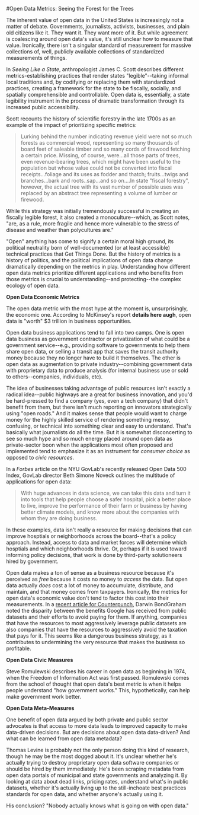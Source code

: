 #Open Data Metrics: Seeing the Forest for the Trees

The inherent value of open data in the United States is increasingly not a matter of debate. Governments, journalists, activists, businesses, and plain old citizens like it. They want it. They want more of it. But while agreement is coalescing around open data's value, it's still unclear how to measure that value. Ironically, there isn't a singular standard of measurement for massive collections of, well, publicly available collections of standardized measurements of things.

In *Seeing Like a State*, anthropologist James C. Scott describes different metrics-establishing practices that render states "legible"--taking informal local traditions and, by codifying or replacing them with standardized practices, creating a framework for the state to be fiscally, socially, and spatially comprehensible and controllable. Open data is, essentially, a state legibility instrument in the process of dramatic transformation through its increased public accessibility. 

Scott recounts the history of scientific forestry in the late 1700s as an example of the impact of prioritizing specific metrics: 

>Lurking behind the number indicating revenue yield were not so much forests as commercial wood, representing so many thousands of board feet of saleable timber and so many cords of firewood fetching a certain price. Missing, of course, were...all those parts of trees, even revenue-bearing trees, which might have been useful to the population but whose value could not be converted into fiscal receipts...foliage and its uses as fodder and thatch; fruits...twigs and branches...bark and roots..sap...and so on....In state "fiscal forestry", however, the actual tree with its vast number of possible uses was replaced by an abstract tree representing a volume of lumber or firewood. 

While this strategy was initially tremendously successful in creating an fiscally legible forest, it also created a monoculture--which, as Scott notes, "are, as a rule, more fragile and hence more vulnerable to the stress of disease and weather than polycultures are."

"Open" anything has come to signify a certain moral high ground, its political neutrality born of well-documented (or at least accessible) technical practices that Get Things Done. But the history of metrics is a history of politics, and the political implications of open data change dramatically depending on the metrics in play. Understanding how different open data metrics prioritize different applications and who benefits from those metrics is crucial to understanding--and protecting--the complex ecology of open data. 

**Open Data Economic Metrics**

The open data metric with the most hype at the moment is, unsurprisingly, the economic one. According to McKinsey's report **details here augh**, open data is "worth" $3 trillion in business opportunities. 

Open data business applications tend to fall into two camps. One is open data business as government contractor or privatization of what could be a government service--e.g., providing software to governments to help them share open data, or selling a transit app that saves the transit authority money because they no longer have to build it themselves. The other is open data as augmentation to private industry--combining government data with proprietary data to produce analysis (for internal business use or sold to others--companies, individuals, etc).

The idea of businesses taking advantage of public resources isn't exactly a radical idea--public highways are a great for business innovation, and you'd be hard-pressed to find a company (yes, even a tech company) that didn't benefit from them, but there isn't much reporting on innovators strategically using "open roads." And it makes sense that people would want to charge money for the highly skilled service of rendering something messy, confusing, or technical into something clear and easy to understand. That's basically what journalists do all the time. But it is somewhat disconcerting to see so much hype and so much energy placed around open data as private-sector boon when the applications most often proposed and implemented tend to emphasize it as an instrument for *consumer choice* as opposed to *civic resources*.

In a *Forbes* article on the NYU GovLab's recently released Open Data 500 Index, GovLab director Beth Simone Noveck outlines the multitude of applications for open data:

> With huge advances in data science, we can take this data and turn it into tools that help people choose a safer hospital, pick a better place to live, improve the performance of their farm or business by having better climate models, and know more about the companies with whom they are doing business. 

In these examples, data isn't really a resource for making decisions that can improve hosptials or neighborhoods across the board--that's a policy approach. Instead, access to data and market forces will determine which hosptials and which neighborhoods thrive. Or, perhaps if it is used toward informing policy decisions, that work is done by third-party solutioneers hired by government. 

Open data makes a ton of sense as a business resource because it's perceived as *free* because it costs no money to *access* the data. But open data actually *does* cost a lot of money to accumulate, distribute, and maintain, and that money comes from taxpayers. Ironically, the metrics for open data's economic value don't tend to factor this cost into their measurements.  In a [recent article for Counterpunch](http://www.counterpunch.org/2014/01/07/how-google-become-one-of-americas-biggest-tax-dodgers/), Darwin BondGraham noted the disparity between the benefits Google has received from public datasets and their efforts to avoid paying for them. If anything, companies that have the resources to most aggressively leverage public datasets are also companies that have the resources to aggressively avoid the taxation that pays for it. This seems like a dangerous business strategy, as it contributes to undermining the very resource that makes the business so profitable. 

**Open Data Civic Measures**

Steve Romulewski describes his career in open data as beginning in 1974, when the Freedom of Information Act was first passed. Romulewski comes from the school of thought that open data's best metric is when it helps people understand "how government works." This, hypothetically, can help make government work better. 

**Open Data Meta-Measures**

One benefit of open data argued by both private and public sector advocates is that access to more data leads to improved capacity to make data-driven decisions. But are decisions about open data data-driven? And what can be learned from open data metadata? 

Thomas Levine is probably not the only person doing this kind of research, though he may be the most dogged about it. It's unclear whether he's actually trying to destroy proprietary open data software companies or should be hired by them immediately. He's been scraping metadata from open data portals of municipal and state governments and analyzing it. By looking at data about dead links, pricing rates,  understand what's in public datasets, whether it's actually living up to the still-inchoate best practices standards for open data, and whether anyone's actually using it. 

His conclusion? "Nobody actually knows what is going on with open data." 


